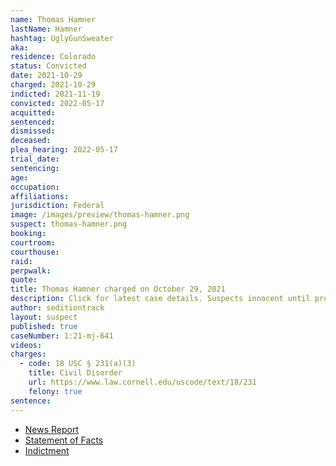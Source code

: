 ```yaml
---
name: Thomas Hamner
lastName: Hamner
hashtag: UglyGunSweater
aka:
residence: Colorado
status: Convicted
date: 2021-10-29
charged: 2021-10-29
indicted: 2021-11-19
convicted: 2022-05-17
acquitted:
sentenced:
dismissed:
deceased:
plea_hearing: 2022-05-17
trial_date:
sentencing:
age:
occupation:
affiliations:
jurisdiction: Federal
image: /images/preview/thomas-hamner.png
suspect: thomas-hamner.png
booking:
courtroom:
courthouse:
raid:
perpwalk:
quote:
title: Thomas Hamner charged on October 29, 2021
description: Click for latest case details. Suspects innocent until proven guilty.
author: seditiontrack
layout: suspect
published: true
caseNumber: 1:21-mj-641
videos:
charges:
  - code: 18 USC § 231(a)(3)
    title: Civil Disorder
    url: https://www.law.cornell.edu/uscode/text/18/231
    felony: true
sentence:
---
```


- [News Report](https://www.thedenverchannel.com/news/local-news/colorado-man-charged-accused-of-fighting-with-police-at-jan-6-riot)
- [Statement of Facts](https://www.justice.gov/usao-dc/case-multi-defendant/file/1448036/download)
- [Indictment](https://www.justice.gov/usao-dc/case-multi-defendant/file/1506936/download)
